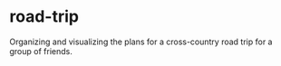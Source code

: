 # road-trip
Organizing and visualizing the plans for a cross-country road trip for a group of friends. 
